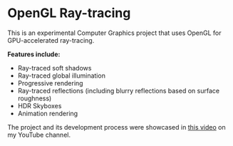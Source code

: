 # OpenGL Ray-tracing
This is an experimental Computer Graphics project that uses OpenGL for GPU-accelerated ray-tracing.

**Features include:**
- Ray-traced soft shadows
- Ray-traced global illumination
- Progressive rendering
- Ray-traced reflections (including blurry reflections based on surface roughness)
- HDR Skyboxes
- Animation rendering

The project and its development process were showcased in [this video](https://youtu.be/A61S_2swwAc) on my YouTube channel.
